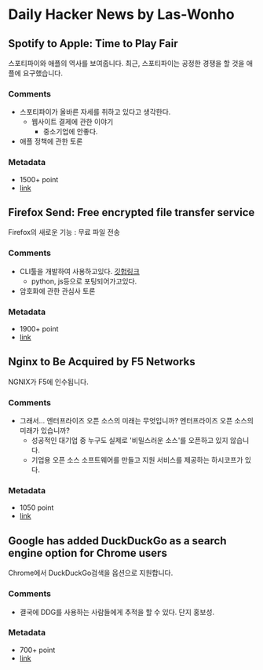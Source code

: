 # Daily Hacker News by Las-Wonho

## Spotify to Apple: Time to Play Fair

스포티파이와 애플의 역사를 보여줍니다. 최근, 스포티파이는 공정한 경쟁을 할 것을 애플에 요구했습니다.

### Comments

- 스포티파이가 올바른 자세를 취하고 있다고 생각한다.
  - 웹사이트 결제에 관한 이야기
    - 중소기업에 안좋다.
- 애플 정책에 관한 토론

### Metadata

- 1500+ point
- [link](https://news.ycombinator.com/item?id=19377322)

## Firefox Send: Free encrypted file transfer service

Firefox의 새로운 기능 : 무료 파일 전송

### Comments

- CLI툴을 개발하여 사용하고있다. [깃헙링크](https://github.com/timvisee/ffsend)
  - python, js등으로 포팅되어가고있다.
- 암호화에 관한 관심사 토론

### Metadata

- 1900+ point
- [link](https://news.ycombinator.com/item?id=19367850)

## Nginx to Be Acquired by F5 Networks 

NGNIX가 F5에 인수됩니다.

### Comments

- 그래서... 엔터프라이즈 오픈 소스의 미래는 무엇입니까? 엔터프라이즈 오픈 소스의 미래가 있습니까?
  - 성공적인 대기업 중 누구도 실제로 '비밀스러운 소스'를 오픈하고 있지 않습니다.
  - 기업용 오픈 소스 소프트웨어를 만들고 지원 서비스를 제공하는 하시코프가 있다.

### Metadata

- 1050 point
- [link](https://news.ycombinator.com/item?id=19362326)

## Google has added DuckDuckGo as a search engine option for Chrome users

Chrome에서 DuckDuckGo검색을 옵션으로 지원합니다.

### Comments

- 결국에 DDG를 사용하는 사람들에게 추적을 할 수 있다. 단지 홍보성.

### Metadata

- 700+ point
- [link](https://news.ycombinator.com/item?id=19379509)
